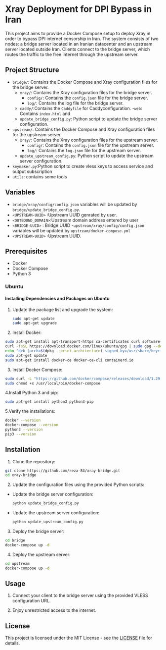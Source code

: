 # Xray Deployment for DPI Bypass in Iran

This project aims to provide a Docker Compose setup to deploy Xray in order to bypass DPI internet censorship in Iran. The system consists of two nodes: a bridge server located in an Iranian datacenter and an upstream server located outside Iran. Clients connect to the bridge server, which routes the traffic to the free internet through the upstream server.

## Project Structure

- `bridge/`: Contains the Docker Compose and Xray configuration files for the bridge server.
  - `xray/`: Contains the Xray configuration files for the bridge server.
    - `config/`: Contains the `config.json` file for the bridge server.
    - `log/`: Contains the log file for the bridge server.
  - `caddy/`:Contains the `Caddyfile` for Caddyconfiguration. -`web`: Contains `index.html` and
  - `update_bridge_config.py`: Python script to update the bridge server configuration.
- `upstream/`: Contains the Docker Compose and Xray configuration files for the upstream server.
  - `xray/`: Contains the Xray configuration files for the upstream server.
    - `config/`: Contains the `config.json` file for the upstream server.
    - `log/`: Contains the `log.json` file for the upstream server.
  - `update_upstream_config.py`: Python script to update the upstream server configuration.
- `keymaker.py`:Python script to create vless keys to access service and output subscription
- `utils`: contains some tools

## Variables

- `bridge/xray/config/config.json` variables will be updated by `bridge/update_bridge_config.py`.
- `<UPSTREAM-UUID>` :Upstream UUID genrated by user.
- `<OUTBOUND_DOMAIN>`:Upstream domain address entered by user
- `<BRIDGE-UUID>` : Bridge UUID -`upstream/xray/config/config.json` variables will be updated by `upstream/docker-compose.yml`
- `<UPSTREAM-UUID>` :Upstream UUID.

## Prerequisites

- Docker
- Docker Compose
- Python 3

### Ubuntu

#### Installing Dependencies and Packages on Ubuntu

1. Update the package list and upgrade the system:

   ```bash
   sudo apt-get update
   sudo apt-get upgrade
   ```

2. Install Docker:

```bash
sudo apt-get install apt-transport-https ca-certificates curl software-properties-common lsb-release
curl -fsSL https://download.docker.com/linux/ubuntu/gpg | sudo gpg --dearmor -o /usr/share/keyrings/docker-archive-keyring.gpg
echo "deb [arch=$(dpkg --print-architecture) signed-by=/usr/share/keyrings/docker-archive-keyring.gpg] https://download.docker.com/linux/ubuntu $(lsb_release -cs) stable" | sudo tee /etc/apt/sources.list.d/docker.list > /dev/null
sudo apt-get update
sudo apt-get install docker-ce docker-ce-cli containerd.io

```

3. Install Docker Compose:

```bash
sudo curl -L "https://github.com/docker/compose/releases/download/1.29.2/docker-compose-$(uname -s)-$(uname -m)" -o /usr/local/bin/docker-compose
sudo chmod +x /usr/local/bin/docker-compose
```

4.Install Python 3 and pip:

```bash
sudo apt-get install python3 python3-pip
```

5.Verify the installations:

```bash
docker --version
docker-compose --version
python3 --version
pip3 --version
```

## Installation

1. Clone the repository:

```bash
git clone https://github.com/reza-84/xray-bridge.git
cd xray-bridge
```

2. Update the configuration files using the provided Python scripts:

- Update the bridge server configuration:

  ```bash
  python update_bridge_config.py
  ```

- Update the upstream server configuration:

  ```bash
  python update_upstream_config.py
  ```

3. Deploy the bridge server:

```bash
cd bridge
docker-compose up -d
```

4. Deploy the upstream server:

```bash
cd upstream
docker-compose up -d

```

## Usage

1. Connect your client to the bridge server using the provided VLESS configuration URL.

2. Enjoy unrestricted access to the internet.

## License

This project is licensed under the MIT License - see the [LICENSE](LICENSE) file for details.
